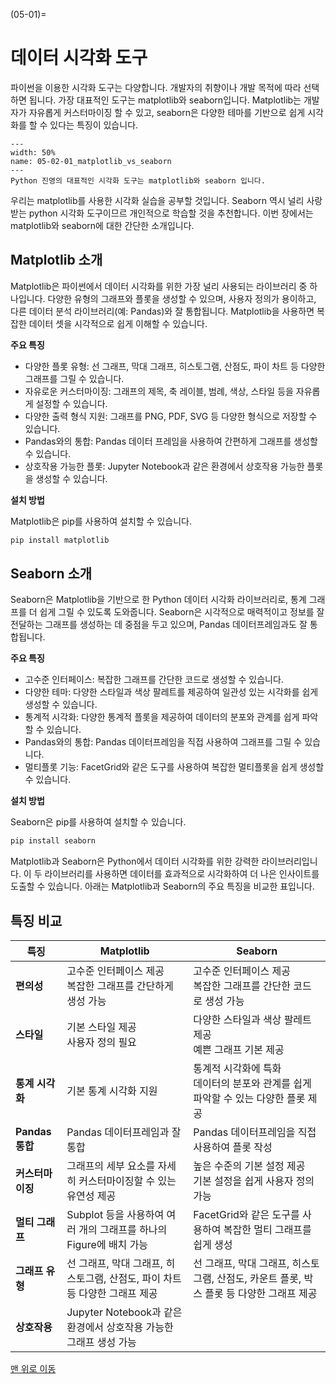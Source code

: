 (05-01)=
# 데이터 시각화 도구

파이썬을 이용한 시각화 도구는 다양합니다. 개발자의 취향이나 개발 목적에 따라 선택하면 됩니다.
가장 대표적인 도구는 matplotlib와 seaborn입니다.
Matplotlib는 개발자가 자유롭게 커스터마이징 할 수 있고, seaborn은 다양한 테마를 기반으로 쉽게 시각화를 할 수 있다는 특징이 있습니다.

```{figure} ../imgs/chap_05/05-02-01_matplotlib_vs_seaborn.webp
---
width: 50%
name: 05-02-01_matplotlib_vs_seaborn
---
Python 진영의 대표적인 시각화 도구는 matplotlib와 seaborn 입니다.
```

우리는 matplotlib를 사용한 시각화 실습을 공부할 것입니다. Seaborn 역시 널리 사랑받는 python 시각화 도구이므르 개인적으로 학습할 것을 추천합니다. 이번 장에서는 matplotlib와 seaborn에 대한 간단한 소개입니다.

## Matplotlib 소개

Matplotlib은 파이썬에서 데이터 시각화를 위한 가장 널리 사용되는 라이브러리 중 하나입니다. 다양한 유형의 그래프와 플롯을 생성할 수 있으며, 사용자 정의가 용이하고, 다른 데이터 분석 라이브러리(예: Pandas)와 잘 통합됩니다. Matplotlib을 사용하면 복잡한 데이터 셋을 시각적으로 쉽게 이해할 수 있습니다.

**주요 특징**

- 다양한 플롯 유형: 선 그래프, 막대 그래프, 히스토그램, 산점도, 파이 차트 등 다양한 그래프를 그릴 수 있습니다.
- 자유로운 커스터마이징: 그래프의 제목, 축 레이블, 범례, 색상, 스타일 등을 자유롭게 설정할 수 있습니다.
- 다양한 출력 형식 지원: 그래프를 PNG, PDF, SVG 등 다양한 형식으로 저장할 수 있습니다.
- Pandas와의 통합: Pandas 데이터 프레임을 사용하여 간편하게 그래프를 생성할 수 있습니다.
- 상호작용 가능한 플롯: Jupyter Notebook과 같은 환경에서 상호작용 가능한 플롯을 생성할 수 있습니다.

**설치 방법**

Matplotlib은 pip를 사용하여 설치할 수 있습니다.

```bash
pip install matplotlib
```


## Seaborn 소개

Seaborn은 Matplotlib을 기반으로 한 Python 데이터 시각화 라이브러리로, 통계 그래프를 더 쉽게 그릴 수 있도록 도와줍니다. Seaborn은 시각적으로 매력적이고 정보를 잘 전달하는 그래프를 생성하는 데 중점을 두고 있으며, Pandas 데이터프레임과도 잘 통합됩니다.

**주요 특징**

- 고수준 인터페이스: 복잡한 그래프를 간단한 코드로 생성할 수 있습니다.
- 다양한 테마: 다양한 스타일과 색상 팔레트를 제공하여 일관성 있는 시각화를 쉽게 생성할 수 있습니다.
- 통계적 시각화: 다양한 통계적 플롯을 제공하여 데이터의 분포와 관계를 쉽게 파악할 수 있습니다.
- Pandas와의 통합: Pandas 데이터프레임을 직접 사용하여 그래프를 그릴 수 있습니다.
- 멀티플롯 기능: FacetGrid와 같은 도구를 사용하여 복잡한 멀티플롯을 쉽게 생성할 수 있습니다.

**설치 방법**

Seaborn은 pip를 사용하여 설치할 수 있습니다.

```bash
pip install seaborn
```

Matplotlib과 Seaborn은 Python에서 데이터 시각화를 위한 강력한 라이브러리입니다. 이 두 라이브러리를 사용하면 데이터를 효과적으로 시각화하여 더 나은 인사이트를 도출할 수 있습니다. 아래는 Matplotlib과 Seaborn의 주요 특징을 비교한 표입니다.

## 특징 비교

| **특징**| **Matplotlib**|**Seaborn**|
|--------|----------------|----------|
| **편의성**|고수준 인터페이스 제공<br>복잡한 그래프를 간단하게 생성 가능|고수준 인터페이스 제공<br>복잡한 그래프를 간단한 코드로 생성 가능 |
| **스타일**|기본 스타일 제공<br>사용자 정의 필요|다양한 스타일과 색상 팔레트 제공<br>예쁜 그래프 기본 제공|
| **통계 시각화** | 기본 통계 시각화 지원|통계적 시각화에 특화<br>데이터의 분포와 관계를 쉽게 파악할 수 있는 다양한 플롯 제공|
| **Pandas 통합**|Pandas 데이터프레임과 잘 통합 | Pandas 데이터프레임을 직접 사용하여 플롯 작성 |
| **커스터마이징**  | 그래프의 세부 요소를 자세히 커스터마이징할 수 있는 유연성 제공 | 높은 수준의 기본 설정 제공<br> 기본 설정을 쉽게 사용자 정의 가능|
| **멀티 그래프** | Subplot 등을 사용하여 여러 개의 그래프를 하나의 Figure에 배치 가능 | FacetGrid와 같은 도구를 사용하여 복잡한 멀티 그래프를 쉽게 생성 |
| **그래프 유형** | 선 그래프, 막대 그래프, 히스토그램, 산점도, 파이 차트 등 다양한 그래프 제공 | 선 그래프, 막대 그래프, 히스토그램, 산점도, 카운트 플롯, 박스 플롯 등 다양한 그래프 제공 |
| **상호작용** | Jupyter Notebook과 같은 환경에서 상호작용 가능한 그래프 생성 가능| |



[맨 위로 이동](05-01)